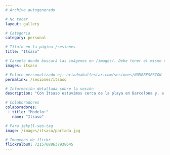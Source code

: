 ```yaml
---
# Archivo autogenerado

# No tocar
layout: gallery

# Categoria
category: personal

# Título en la página /sesiones
title: "Itsaso"

# Carpeta donde buscará las imágenes en /images/. Debe tener el mismo nombre y sin espacios
images: itsaso

# Enlace personalizado ej: ariadnaballestar.com/sesiones/NOMBRESESION
permalink: /sesiones/itsaso

# Información detallada sobre la sesión
description: "Con Itsaso estuvimos cerca de la playa en Barcelona y, a pesar de ser Octubre, había muchísima gente. Pasamos una mañana entretenida y con buenos resultados. ¡Espero que os guste!"

# Colaboradores
colaboradores:
 - title: "Modelo:"
   name: "Itsaso"

# Para jekyll-seo-tag
image: /images/itsaso/portada.jpg

# Imagenes de flickr
flickralbum: 72157688637938645
---
```


